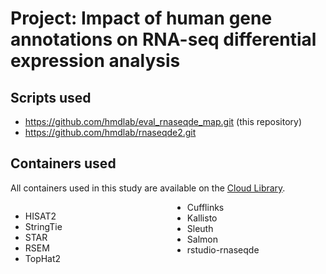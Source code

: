 # Project: Impact of human gene annotations on RNA-seq differential expression analysis

## Scripts used

- https://github.com/hmdlab/eval_rnaseqde_map.git (this repository)
- https://github.com/hmdlab/rnaseqde2.git


## Containers used

All containers used in this study are available on the [Cloud Library](https://cloud.sylabs.io/library/yh549848).

<div style="columns: 2;">

- HISAT2
- StringTie
- STAR
- RSEM
- TopHat2
- Cufflinks
- Kallisto
- Sleuth
- Salmon
- rstudio-rnaseqde

</div>
